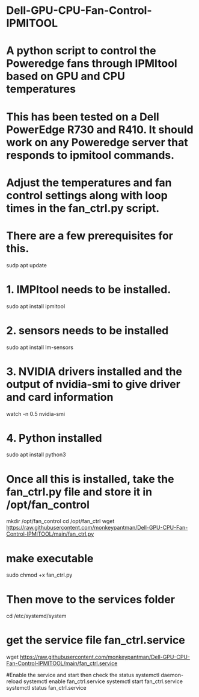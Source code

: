 # Dell-GPU-CPU-Fan-Control-IPMITOOL
# A python script to control the Poweredge fans through IPMItool based on GPU and CPU temperatures

# This has been tested on a Dell PowerEdge R730 and R410. It should work on any Poweredge server that responds to ipmitool commands.

# Adjust the temperatures and fan control settings along with loop times in the fan_ctrl.py script.

# There are a few prerequisites for this. 
sudp apt update 

# 1. IMPItool needs to be installed.
sudo apt install ipmitool

# 2. sensors needs to be installed
sudo apt install lm-sensors

# 3. NVIDIA drivers installed and the output of nvidia-smi to give driver and card information
watch -n 0.5 nvidia-smi

# 4. Python installed
sudo apt install python3

# Once all this is installed, take the fan_ctrl.py file and store it in /opt/fan_control
mkdir /opt/fan_control
cd /opt/fan_ctrl
wget https://raw.githubusercontent.com/monkeypantman/Dell-GPU-CPU-Fan-Control-IPMITOOL/main/fan_ctrl.py
# make executable
sudo chmod +x fan_ctrl.py

# Then move to the services folder  
cd /etc/systemd/system

# get the service file fan_ctrl.service
wget https://raw.githubusercontent.com/monkeypantman/Dell-GPU-CPU-Fan-Control-IPMITOOL/main/fan_ctrl.service

#Enable the service and start then check the status
systemctl daemon-reload
systemctl enable fan_ctrl.service
systemctl start fan_ctrl.service
systemctl status fan_ctrl.service
